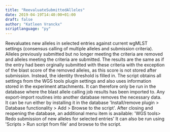 ```yaml
---
title: "ReevaluateSubmittedAlleles"
date: 2019-04-19T14:40:00+01:00
draft: false
author: "Katleen Vranckx"
scriptlanguage: "py"
---
```



Reevaluates new alleles in selected entries against current wgMLST settings (consensus calling of multiple alleles and submission criteria). 
Alleles previously submitted but no longer meeting the criteria are removed and alleles meeting the criteria are submitted. 
The results are the same as if the entry had been orginally submitted with these criteria with the exception of the blast score of the removed alleles, as this score is not stored after submission. Instead, the identity threshold is filled in.
The script obtains all settings from the WGS tools plugin settings and also uses information stored in the experiment attachments. 
It can therefore only be run in the database where the blast allele calling job results has been imported to. Any export-import routines into another database removes the necessary data.
It can be run either by installing it in the database 'Install/remove plugin > Database functionality > Add > Browse to the script'. After closing and reopening the database, an additional menu item is available: 'WGS tools> Redo submission of new alleles for selected entries'
It can also be run using 'Scripts > Run script from file' and browse to the script. 


